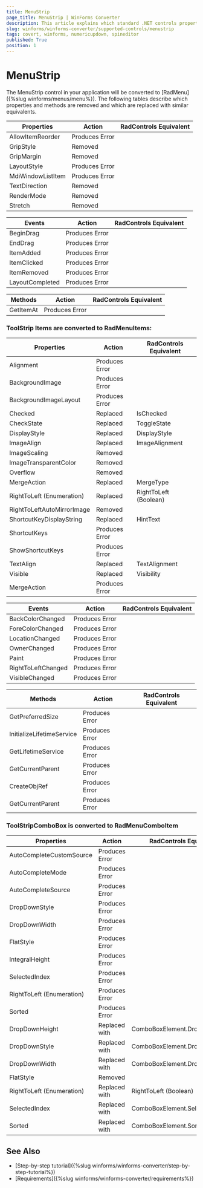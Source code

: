 ```yaml
---
title: MenuStrip
page_title: MenuStrip | WinForms Converter
description: This article explains which standard .NET controls properties are removed and which are replaced with similar equivalents. 
slug: winforms/winforms-converter/supported-controls/menustrip
tags: covert, winforms, numericupdown, spineditor
published: True
position: 1
---
```


# MenuStrip

The MenuStrip control in your application will be converted to [RadMenu]({%slug winforms/menus/menu%}). The following tables describe which properties and methods are removed and which are replaced with similar equivalents.

|Properties|Action|RadControls Equivalent|
|---|---|---|
|AllowItemReorder|Produces Error||
|GripStyle|Removed|   |
|GripMargin|Removed|   |
|LayoutStyle|Produces Error|   |
|MdiWindowListItem|Produces Error|   |
|TextDirection|Removed|   |
|RenderMode|Removed|   |
|Stretch|Removed|   |

|Events|Action|RadControls Equivalent|
|---|---|---|
|BeginDrag|Produces Error|   |
|EndDrag|Produces Error|   |
|ItemAdded|Produces Error|   |
|ItemClicked|Produces Error| |
|ItemRemoved|Produces Error| |
|LayoutCompleted|Produces Error| |

|Methods|Action|RadControls Equivalent|
|---|---|---|
|GetItemAt|Produces Error|   |

### ToolStrip Items are converted to __RadMenuItems__:

|Properties|Action|RadControls Equivalent|
|---|---|---|
|Alignment|Produces Error|   |
|BackgroundImage|Produces Error|   |
|BackgroundImageLayout|Produces Error|   |
|Checked|Replaced|IsChecked|
|CheckState|Replaced|ToggleState|
|DisplayStyle|Replaced|DisplayStyle|
|ImageAlign|Replaced|ImageAlignment|
|ImageScaling|Removed| |
|ImageTransparentColor|Removed| |
|Overflow|Removed | |
|MergeAction|Replaced|MergeType|
|RightToLeft (Enumeration)|Replaced|RightToLeft (Boolean)|
|RightToLeftAutoMirrorImage|Removed| |
|ShortcutKeyDisplayString|Replaced|HintText|
|ShortcutKeys|Produces Error| |
|ShowShortcutKeys|Produces Error||
|TextAlign|Replaced|TextAlignment|
|Visible|Replaced|Visibility|
|MergeAction|Produces Error|   |

|Events|Action|RadControls Equivalent|
|---|---|---|
|BackColorChanged|Produces Error|   |
|ForeColorChanged|Produces Error|   |
|LocationChanged|Produces Error|   |
|OwnerChanged|Produces Error| |
|Paint|Produces Error| |
|RightToLeftChanged|Produces Error| |
|VisibleChanged|Produces Error| |


|Methods|Action|RadControls Equivalent|
|---|---|---|
|GetPreferredSize|Produces Error|   |
|InitializeLifetimeService|Produces Error|   |
|GetLifetimeService|Produces Error|   |
|GetCurrentParent|Produces Error| |
|CreateObjRef|Produces Error| |
|GetCurrentParent|Produces Error| |

### ToolStripComboBox is converted to RadMenuComboItem

|Properties|Action|RadControls Equivalent|
|---|---|---|
|AutoCompleteCustomSource|Produces Error|   |
|AutoCompleteMode|Produces Error|   |
|AutoCompleteSource|Produces Error|   |
|DropDownStyle|Produces Error| |
|DropDownWidth|Produces Error| |
|FlatStyle|Produces Error| |
|IntegralHeight|Produces Error|   |
|SelectedIndex|Produces Error| |
|RightToLeft (Enumeration)|Produces Error| |
|Sorted|Produces Error| |
|DropDownHeight|Replaced with |ComboBoxElement.DropDownHeight|
|DropDownStyle|Replaced with |ComboBoxElement.DropDownStyle|
|DropDownWidth|Replaced with |ComboBoxElement.DropDownWidth|
|FlatStyle|Removed| |
|RightToLeft (Enumeration)|Replaced with |RightToLeft (Boolean)|
|SelectedIndex|Replaced with |ComboBoxElement.SelectedIndex|
|Sorted|Replaced with |ComboBoxElement.SortStyle|

## See Also

* [Step-by-step tutorial]({%slug winforms/winforms-converter/step-by-step-tutorial%})
* [Requirements]({%slug winforms/winforms-converter/requirements%})